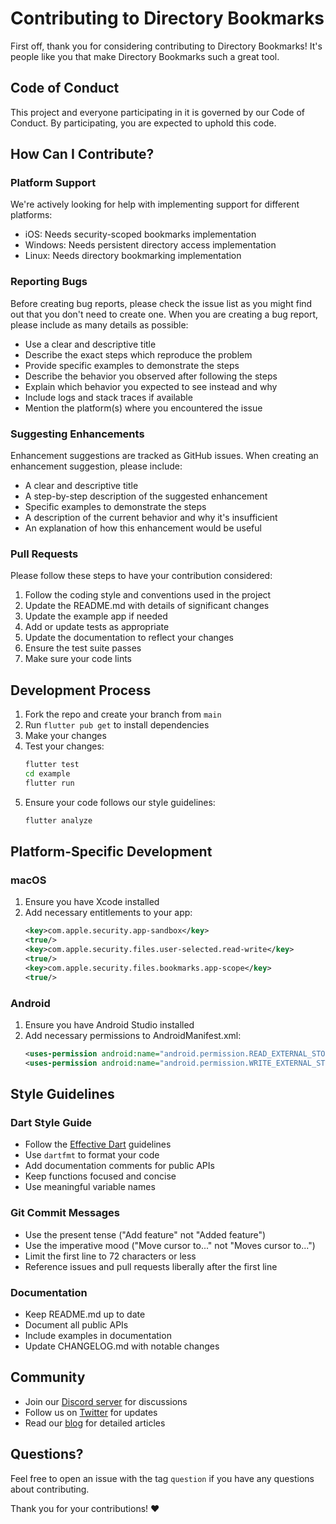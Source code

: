 # Contributing to Directory Bookmarks

First off, thank you for considering contributing to Directory Bookmarks! It's people like you that make Directory Bookmarks such a great tool.

## Code of Conduct

This project and everyone participating in it is governed by our Code of Conduct. By participating, you are expected to uphold this code.

## How Can I Contribute?

### Platform Support

We're actively looking for help with implementing support for different platforms:

- iOS: Needs security-scoped bookmarks implementation
- Windows: Needs persistent directory access implementation
- Linux: Needs directory bookmarking implementation

### Reporting Bugs

Before creating bug reports, please check the issue list as you might find out that you don't need to create one. When you are creating a bug report, please include as many details as possible:

* Use a clear and descriptive title
* Describe the exact steps which reproduce the problem
* Provide specific examples to demonstrate the steps
* Describe the behavior you observed after following the steps
* Explain which behavior you expected to see instead and why
* Include logs and stack traces if available
* Mention the platform(s) where you encountered the issue

### Suggesting Enhancements

Enhancement suggestions are tracked as GitHub issues. When creating an enhancement suggestion, please include:

* A clear and descriptive title
* A step-by-step description of the suggested enhancement
* Specific examples to demonstrate the steps
* A description of the current behavior and why it's insufficient
* An explanation of how this enhancement would be useful

### Pull Requests

Please follow these steps to have your contribution considered:

1. Follow the coding style and conventions used in the project
2. Update the README.md with details of significant changes
3. Update the example app if needed
4. Add or update tests as appropriate
5. Update the documentation to reflect your changes
6. Ensure the test suite passes
7. Make sure your code lints

## Development Process

1. Fork the repo and create your branch from `main`
2. Run `flutter pub get` to install dependencies
3. Make your changes
4. Test your changes:
   ```bash
   flutter test
   cd example
   flutter run
   ```
5. Ensure your code follows our style guidelines:
   ```bash
   flutter analyze
   ```

## Platform-Specific Development

### macOS

1. Ensure you have Xcode installed
2. Add necessary entitlements to your app:
   ```xml
   <key>com.apple.security.app-sandbox</key>
   <true/>
   <key>com.apple.security.files.user-selected.read-write</key>
   <true/>
   <key>com.apple.security.files.bookmarks.app-scope</key>
   <true/>
   ```

### Android

1. Ensure you have Android Studio installed
2. Add necessary permissions to AndroidManifest.xml:
   ```xml
   <uses-permission android:name="android.permission.READ_EXTERNAL_STORAGE" />
   <uses-permission android:name="android.permission.WRITE_EXTERNAL_STORAGE" />
   ```

## Style Guidelines

### Dart Style Guide

* Follow the [Effective Dart](https://dart.dev/guides/language/effective-dart) guidelines
* Use `dartfmt` to format your code
* Add documentation comments for public APIs
* Keep functions focused and concise
* Use meaningful variable names

### Git Commit Messages

* Use the present tense ("Add feature" not "Added feature")
* Use the imperative mood ("Move cursor to..." not "Moves cursor to...")
* Limit the first line to 72 characters or less
* Reference issues and pull requests liberally after the first line

### Documentation

* Keep README.md up to date
* Document all public APIs
* Include examples in documentation
* Update CHANGELOG.md with notable changes

## Community

* Join our [Discord server](your-discord-link) for discussions
* Follow us on [Twitter](your-twitter-link) for updates
* Read our [blog](your-blog-link) for detailed articles

## Questions?

Feel free to open an issue with the tag `question` if you have any questions about contributing.

Thank you for your contributions! ❤️
